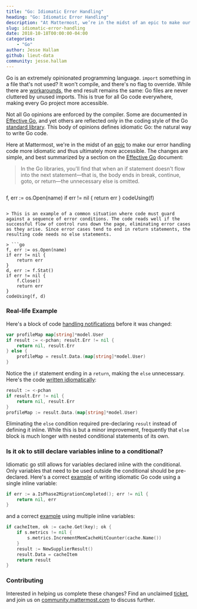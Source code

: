 ```yaml
---
title: "Go: Idiomatic Error Handling"
heading: "Go: Idiomatic Error Handling"
description: "At Mattermost, we’re in the midst of an epic to make our error handling code more idiomatic and thus ultimately more accessible."
slug: idiomatic-error-handling
date: 2018-10-18T00:00:00-04:00
categories:
    - "Go"
author: Jesse Hallam
github: lieut-data
community: jesse.hallam
---
```


Go is an extremely opinionated programming language. `import` something in a file that's not used? It won't compile, and there's no flag to override. While there are [workarounds](https://godoc.org/golang.org/x/tools/cmd/goimports), the end result remains the same: Go files are never cluttered by unused imports. This is true for all Go code everywhere, making every Go project more accessible.

Not all Go opinions are enforced by the compiler. Some are documented in [Effective Go](https://golang.org/doc/effective_go.html), and yet others are reflected only in the coding style of the Go [standard library](https://golang.org/pkg/). This body of opinions defines idiomatic Go: the natural way to write Go code.

Here at Mattermost, we're in the midst of an [epic](https://mattermost.atlassian.net/browse/MM-12535) to make our error handling code more idiomatic and thus ultimately more accessible. The changes are simple, and best summarized by a section on the [Effective Go](https://golang.org/doc/effective_go.html#if) document:

> In the Go libraries, you'll find that when an if statement doesn't flow into the next statement—that is, the body ends in break, continue, goto, or return—the unnecessary else is omitted.

> ```go
f, err := os.Open(name)
if err != nil {
    return err
}
codeUsing(f)
```

> This is an example of a common situation where code must guard against a sequence of error conditions. The code reads well if the successful flow of control runs down the page, eliminating error cases as they arise. Since error cases tend to end in return statements, the resulting code needs no else statements.

> ```go
f, err := os.Open(name)
if err != nil {
    return err
}
d, err := f.Stat()
if err != nil {
    f.Close()
    return err
}
codeUsing(f, d)
```

### Real-life Example

Here's a block of code [handling notifications](https://github.com/jespino/platform/blob/a257d501df3d0624f9cc52efb602e7d9d2a4dc07/app/notification.go#L38-L43) before it was changed:
```go
var profileMap map[string]*model.User
if result := <-pchan; result.Err != nil {
    return nil, result.Err
} else {
    profileMap = result.Data.(map[string]*model.User)
}
```

Notice the `if` statement ending in a `return`, making the `else` unnecessary. Here's the code [written idiomatically](https://github.com/jespino/platform/blob/2ab1b82d18af545f8483daa1f22af057eb37b879/app/notification.go#L38-L42):
```go
result := <-pchan
if result.Err != nil {
    return nil, result.Err
}
profileMap := result.Data.(map[string]*model.User)
```

Eliminating the `else` condition required pre-declaring `result` instead of defining it inline. While this is but a minor improvement, frequently that `else` block is much longer with nested conditional statements of its own.

### Is it ok to still declare variables inline to a conditional?

Idiomatic go still allows for variables declared inline with the conditional. Only variables that need to be used outside the conditional should be pre-declared. Here's a correct [example](https://github.com/mattermost/mattermost-server/blob/ebd540d5fbc10bdc504f7349acbb90ddc4b5e826/app/scheme.go#L13-L15) of writing idiomatic Go code using a single inline variable:
```go
if err := a.IsPhase2MigrationCompleted(); err != nil {
    return nil, err
}
```

and a correct [example](https://github.com/mattermost/mattermost-server/blob/5d6d4502992af4120fed19a9db43960d6269b871/store/local_cache_supplier.go#L69-L76) using multiple inline variables:
```go
if cacheItem, ok := cache.Get(key); ok {
    if s.metrics != nil {
        s.metrics.IncrementMemCacheHitCounter(cache.Name())
    }
    result := NewSupplierResult()
    result.Data = cacheItem
    return result
}
```

### Contributing

Interested in helping us complete these changes? Find an unclaimed [ticket](https://mattermost.atlassian.net/browse/MM-12535), and join us on [community.mattermost.com](https://community.mattermost.com/core/channels/developers) to discuss further.

